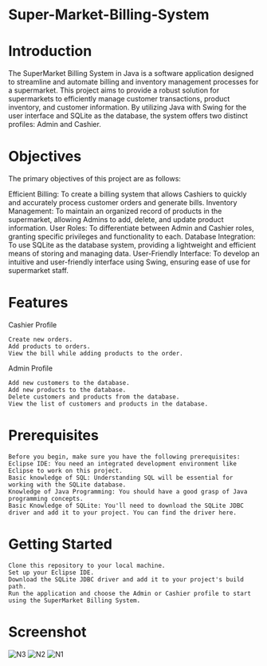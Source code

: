 # Super-Market-Billing-System

# Introduction

The SuperMarket Billing System in Java is a software application designed to streamline and automate billing and inventory management processes for a supermarket. This project aims to provide a robust solution for supermarkets to efficiently manage customer transactions, product inventory, and customer information. By utilizing Java with Swing for the user interface and SQLite as the database, the system offers two distinct profiles: Admin and Cashier.

# Objectives
The primary objectives of this project are as follows:

Efficient Billing: To create a billing system that allows Cashiers to quickly and accurately process customer orders and generate bills.
Inventory Management: To maintain an organized record of products in the supermarket, allowing Admins to add, delete, and update product information.
User Roles: To differentiate between Admin and Cashier roles, granting specific privileges and functionality to each.
Database Integration: To use SQLite as the database system, providing a lightweight and efficient means of storing and managing data.
User-Friendly Interface: To develop an intuitive and user-friendly interface using Swing, ensuring ease of use for supermarket staff.

# Features
  Cashier Profile

    Create new orders.
    Add products to orders.
    View the bill while adding products to the order.

  Admin Profile

    Add new customers to the database.
    Add new products to the database.
    Delete customers and products from the database.
    View the list of customers and products in the database.

# Prerequisites

    Before you begin, make sure you have the following prerequisites:
    Eclipse IDE: You need an integrated development environment like Eclipse to work on this project.
    Basic knowledge of SQL: Understanding SQL will be essential for working with the SQLite database.
    Knowledge of Java Programming: You should have a good grasp of Java programming concepts.
    Basic Knowledge of SQLite: You'll need to download the SQLite JDBC driver and add it to your project. You can find the driver here.

# Getting Started

    Clone this repository to your local machine.
    Set up your Eclipse IDE.
    Download the SQLite JDBC driver and add it to your project's build path.
    Run the application and choose the Admin or Cashier profile to start using the SuperMarket Billing System.

# Screenshot
    
![N3](https://github.com/AbhiNam08/Super-Market-Billing-System/assets/113370126/65ecb498-8da3-41e4-8950-e1327cec4603)
![N2](https://github.com/AbhiNam08/Super-Market-Billing-System/assets/113370126/c5fbc029-5b17-4cf1-a609-ad91cd0b30bb)
![N1](https://github.com/AbhiNam08/Super-Market-Billing-System/assets/113370126/a8614031-4d21-413f-8cb8-7a880f470731)

